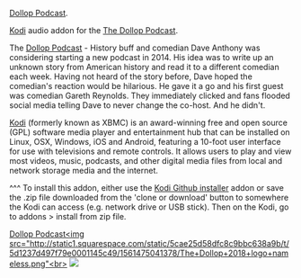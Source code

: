 <a href="https://dolloppodcast.com/">Dollop Podcast</a>.<br>

<a href="www.kodi.tv">Kodi</a> audio addon for the <a href="https://www.dolloppodcast.com/podcast">The Dollop Podcast</a>.<br>

The <a href="https://www.dolloppodcast.com/podcast">Dollop Podcast</a> - History buff and comedian Dave Anthony was considering starting a new podcast in 2014.  His idea was to write up an unknown story from American history and read it to a different comedian each week. Having not heard of the story before, Dave hoped the comedian's reaction would be hilarious.  He gave it a go and his first guest was comedian Gareth Reynolds.  They immediately clicked and fans flooded social media telling Dave to never change the co-host. And he didn't.<br>

<a href="www.kodi.tv">Kodi</a> (formerly known as XBMC) is an award-winning free and open source (GPL) software media player and entertainment hub that can be installed on Linux, OSX, Windows, iOS and Android, featuring a 10-foot user interface for use with televisions and remote controls. It allows users to play and view most videos, music, podcasts, and other digital media files from local and network storage media and the internet.<br>

^^^ To install this addon, either use the <a href="https://www.tvaddons.co/github-browser-kodi/">Kodi Github installer</a> addon or save the .zip file downloaded from the 'clone or download' button to somewhere the Kodi can access (e.g. network drive or USB stick). Then on the Kodi, go to addons > install from zip file.<br>

<a href="http://www.dolloppodcast.com">Dollop Podcast<img src="http://static1.squarespace.com/static/5cae25d58dfc8c9bbc638a9b/t/5d1237d497f79e0001145c49/1561475041378/The+Dollop+2018+logo+nameless.png"<br>
<a href="http://www.kodi.tv"><img src="https://kodi.tv/sites/default/files/page/field_image/about--devices.jpg">
